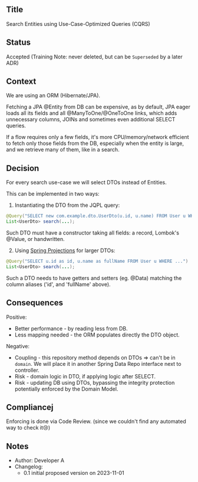 ## Title
Search Entities using Use-Case-Optimized Queries (CQRS)

## Status
Accepted
(Training Note: never deleted, but can be `Superseded` by a later ADR)

## Context
We are using an ORM (Hibernate/JPA). 

Fetching a JPA @Entity from DB can be expensive, 
as by default, JPA eager loads all its fields and
all @ManyToOne/@OneToOne links, 
which adds unnecessary columns, JOINs 
and sometimes even additional SELECT queries.

If a flow requires only a few fields,
it's more CPU/memory/network efficient to fetch 
only those fields from the DB, especially when
the entity is large, and we retrieve many of them, 
like in a search.

## Decision
For every search use-case we will select DTOs instead of Entities.

This can be implemented in two ways:
1) Instantiating the DTO from the JQPL query:
```java
@Query("SELECT new com.example.dto.UserDto(u.id, u.name) FROM User u WHERE ...")
List<UserDto> search(...);
```
Such DTO must have a constructor taking all fields:
a record, Lombok's @Value, or handwritten.

2) Using [Spring Projections](https://docs.spring.io/spring-data/jpa/reference/repositories/projections.html) for larger DTOs:
```java
@Query("SELECT u.id as id, u.name as fullName FROM User u WHERE ...")
List<UserDto> search(...);
```
Such a DTO needs to have getters and setters (eg. @Data)
matching the column aliases ('id', and 'fullName' above).

## Consequences
Positive:
- Better performance - by reading less from DB.
- Less mapping needed - the ORM populates directly the DTO object.

Negative:
- Coupling - this repository method depends on DTOs => can't be in `domain`.
We will place it in another Spring Data Repo interface next to controller.
- Risk - domain logic in DTO, if applying logic after SELECT.
- Risk - updating DB using DTOs, bypassing the integrity protection
potentially enforced by the Domain Model.

## Compliancej
Enforcing is done via Code Review.
(since we couldn't find any automated way to check it😢)

## Notes
- Author: Developer A 
- Changelog: 
  - 0.1 initial proposed version on 2023-11-01
